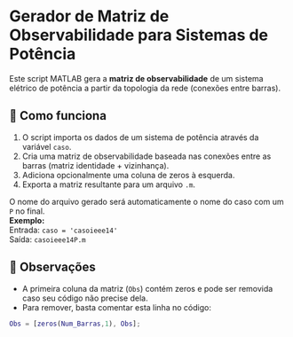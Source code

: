 # Gerador de Matriz de Observabilidade para Sistemas de Potência

Este script MATLAB gera a **matriz de observabilidade** de um sistema elétrico de potência a partir da topologia da rede (conexões entre barras).

## 🔧 Como funciona

1. O script importa os dados de um sistema de potência através da variável `caso`.
2. Cria uma matriz de observabilidade baseada nas conexões entre as barras (matriz identidade + vizinhança).
3. Adiciona opcionalmente uma coluna de zeros à esquerda.
4. Exporta a matriz resultante para um arquivo `.m`.

O nome do arquivo gerado será automaticamente o nome do caso com um `P` no final.  
**Exemplo:**  
Entrada: `caso = 'casoieee14'`  
Saída: `casoieee14P.m`

## 📌 Observações

- A primeira coluna da matriz (`Obs`) contém zeros e pode ser removida caso seu código não precise dela.
- Para remover, basta comentar esta linha no código:
  
```matlab
Obs = [zeros(Num_Barras,1), Obs];

